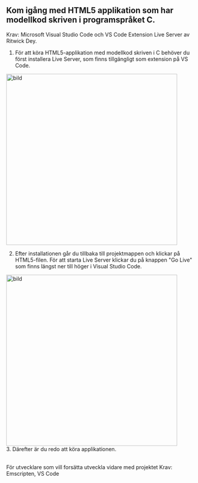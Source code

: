 ## Kom igång med HTML5 applikation som har modellkod skriven i programspråket C.

Krav: Microsoft Visual Studio Code och VS Code Extension Live Server av Ritwick Dey.

1. För att köra HTML5-applikation med modellkod skriven i C behöver du först installera Live Server, som finns tillgängligt som extension på VS Code.
<img width="454" alt="bild" src="https://github.com/shch99/KTHExamensarbete2023/assets/131250228/838c4105-5b8d-4fe6-8f98-864dd036770e">

2. Efter installationen går du tillbaka till projektmappen och klickar på HTML5-filen. För att starta Live Server klickar du på knappen "Go Live" som finns längst ner till höger i Visual Studio Code.
<img width="454" alt="bild" src="https://github.com/shch99/KTHExamensarbete2023/assets/131250228/793342d0-bbdd-48a3-9b84-9ddb8c7b3753">
</br>3. Därefter är du redo att köra applikationen.


</br>För utvecklare som vill forsätta utveckla vidare med projektet
Krav: Emscripten, VS Code




